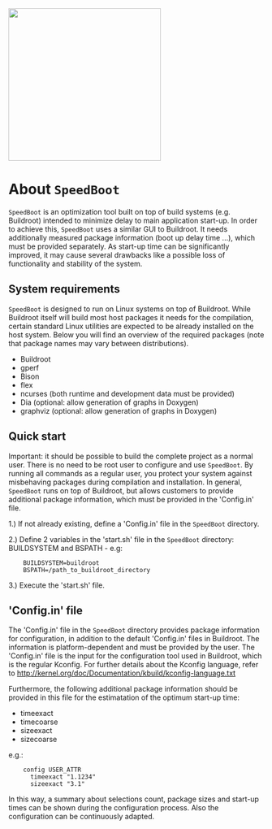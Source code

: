 <img src="https://raw.github.com/hso-esk/_meta/master/HS-Logo_blau_60.png" width="300">

About `SpeedBoot`
===============

`SpeedBoot` is an optimization tool built on top of build systems (e.g. 
Buildroot) intended to minimize delay to main application start-up. In order to 
achieve this, `SpeedBoot` uses a similar GUI to Buildroot. It needs 
additionally measured package information (boot up delay time ...), which must 
be provided separately. As start-up time can be significantly improved, it may 
cause several drawbacks like a possible loss of functionality and stability of 
the system.


System requirements
-------------------

`SpeedBoot` is designed to run on Linux systems on top of Buildroot. While 
Buildroot itself will build most host packages it needs for the compilation, 
certain standard Linux utilities are expected to be already installed on the 
host system. Below you will find an overview of the required packages (note that
package names may vary between distributions).

- Buildroot
- gperf
- Bison
- flex
- ncurses (both runtime and development data must be provided)
- Dia (optional: allow generation of graphs in Doxygen)
- graphviz (optional: allow generation of graphs in Doxygen)


Quick start
-----------

Important: it should be possible to build the complete project as a normal user.
There is no need to be root user to configure and use `SpeedBoot`. By running 
all commands as a regular user, you protect your system against misbehaving 
packages during compilation and installation. In general, `SpeedBoot` runs on 
top of Buildroot, but allows customers to provide additional package 
information, which must be provided in the 'Config.in' file.

1.) If not already existing, define a 'Config.in' file in the `SpeedBoot` 
    directory.

2.) Define 2 variables in the 'start.sh' file in the `SpeedBoot` 
    directory: BUILDSYSTEM and BSPATH
     - e.g:
    
        BUILDSYSTEM=buildroot
        BSPATH=/path_to_buildroot_directory

3.) Execute the 'start.sh' file.


'Config.in' file
----------------

The 'Config.in' file in the `SpeedBoot` directory provides package information 
for configuration, in addition to the default 'Config.in' files in Buildroot. 
The information is platform-dependent and must be provided by the user. The 
'Config.in' file is the input for the configuration tool used in Buildroot, 
which is the regular Kconfig. For further details about the Kconfig language, 
refer to http://kernel.org/doc/Documentation/kbuild/kconfig-language.txt

Furthermore, the following additional package information should be provided in 
this file for the estimatation of the optimum start-up time:

- timeexact
- timecoarse
- sizeexact
- sizecoarse

e.g.:

        config USER_ATTR
          timeexact "1.1234"
          sizeexact "3.1"

In this way, a summary about selections count, package sizes and start-up times 
can be shown during the configuration process. Also the configuration can be 
continuously adapted.

